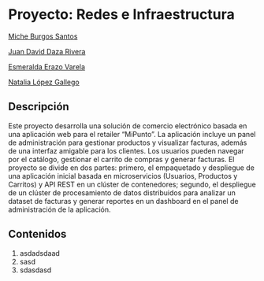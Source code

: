 

# Proyecto: Redes e Infraestructura

[Miche Burgos Santos](https://github.com/Michelburgos)

[Juan David Daza Rivera](https://github.com/JuanDavidDazaR)

[Esmeralda Erazo Varela](https://github.com/memerazo)

[Natalia López Gallego](https://github.com/ntlg72)

## Descripción

Este proyecto desarrolla una solución de comercio electrónico basada en una aplicación web para el retailer “MiPunto”. La aplicación incluye un panel de administración para gestionar productos y visualizar facturas, además de una interfaz amigable para los clientes. Los usuarios pueden navegar por el catálogo, gestionar el carrito de compras y generar facturas. El proyecto se divide en dos partes: primero, el empaquetado y despliegue de una aplicación inicial basada en microservicios (Usuarios, Productos y Carritos) y API REST en un clúster de contenedores; segundo, el despliegue de un clúster de procesamiento de datos distribuidos para analizar un dataset de facturas y generar reportes en un dashboard en el panel de administración de la aplicación.

## Contenidos

 1. asdadsdaad
 2. sasd
 3. sdasdasd

